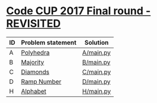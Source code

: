 # [Code CUP 2017 Final round - REVISITED](https://www.e-olymp.com/en/contests/9290)




| ID | Problem statement                                                      | Solution               |
|----|------------------------------------------------------------------------|------------------------|
| A  | [Polyhedra](https://www.e-olymp.com/en/contests/9290/problems/80891)   | [A/main.py](A/main.py) |
| B  | [Majority](https://www.e-olymp.com/en/contests/9290/problems/80892)    | [B/main.py](B/main.py) |
| C  | [Diamonds](https://www.e-olymp.com/en/contests/9290/problems/80893)    | [C/main.py](C/main.py) |
| D  | [Ramp Number](https://www.e-olymp.com/en/contests/9290/problems/80894) | [D/main.py](D/main.py) |
| H  | [Alphabet](https://www.e-olymp.com/en/problems/8172)                   | [H/main.py](H/main.py) |


